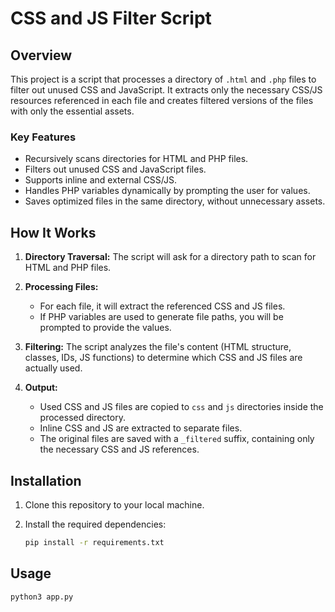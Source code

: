 # CSS and JS Filter Script

## Overview

This project is a script that processes a directory of `.html` and `.php` files to filter out unused CSS and JavaScript. It extracts only the necessary CSS/JS resources referenced in each file and creates filtered versions of the files with only the essential assets.

### Key Features

- Recursively scans directories for HTML and PHP files.
- Filters out unused CSS and JavaScript files.
- Supports inline and external CSS/JS.
- Handles PHP variables dynamically by prompting the user for values.
- Saves optimized files in the same directory, without unnecessary assets.

## How It Works

1. **Directory Traversal:** 
   The script will ask for a directory path to scan for HTML and PHP files.
   
2. **Processing Files:** 
   - For each file, it will extract the referenced CSS and JS files.
   - If PHP variables are used to generate file paths, you will be prompted to provide the values.
   
3. **Filtering:** 
   The script analyzes the file's content (HTML structure, classes, IDs, JS functions) to determine which CSS and JS files are actually used.
   
4. **Output:** 
   - Used CSS and JS files are copied to `css` and `js` directories inside the processed directory.
   - Inline CSS and JS are extracted to separate files.
   - The original files are saved with a `_filtered` suffix, containing only the necessary CSS and JS references.

## Installation

1. Clone this repository to your local machine.
2. Install the required dependencies:

   ```bash
   pip install -r requirements.txt
## Usage
   ```bash
   python3 app.py

